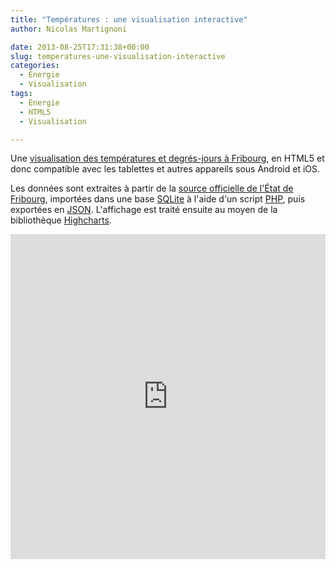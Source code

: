 ```yaml
---
title: "Températures : une visualisation interactive"
author: Nicolas Martignoni

date: 2013-08-25T17:31:38+00:00
slug: temperatures-une-visualisation-interactive
categories:
  - Énergie
  - Visualisation
tags:
  - Énergie
  - HTML5
  - Visualisation

---
```

Une [visualisation des températures et degrés-jours à Fribourg][6], en HTML5 et donc compatible avec les tablettes et autres appareils sous Android et iOS.

Les données sont extraites à partir de la [source officielle de l'État de Fribourg][1], importées dans une base [SQLite][2] à l'aide d'un script [PHP][3], puis exportées en [JSON][4]. L'affichage est traité ensuite au moyen de la bibliothèque [Highcharts][5].

<iframe src="https://meteo.martignoni.net/" width="100%" height="520" scrolling="yes" class="iframe-class" frameborder="0"></iframe>

 [1]: https://www.fr.ch/sde/energie-agriculture-et-environnement/energie/degres-jours-et-temperature-moyenne-releves-hebdomadaires "Service de l'énergie, Fribourg"
 [2]: https://www.sqlite.org/ "SQLite"
 [3]: https://php.net/ "PHP"
 [4]: https://www.json.org/ "JSON"
 [5]: https://www.highcharts.com/ "Highcharts"
 [6]: https://meteo.martignoni.net/ "Températures et degrés-jours à Fribourg"

<!--more-->
